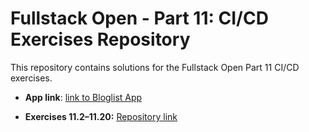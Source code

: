 # Fullstack Open - Part 11: CI/CD Exercises Repository

This repository contains solutions for the Fullstack Open Part 11 CI/CD exercises.
- **App link**: [link to Bloglist App](https://fullstack-ci-cd-floral-sunset-5336.fly.dev/)


- **Exercises 11.2–11.20:** [Repository link](https://github.com/firstnuel/full-stack-open-pokedex/tree/main)
